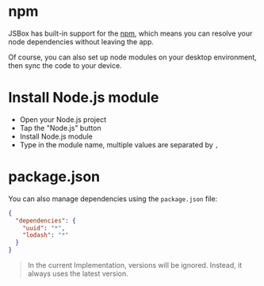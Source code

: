 # npm

JSBox has built-in support for the [npm](https://www.npmjs.com/), which means you can resolve your node dependencies without leaving the app.

Of course, you can also set up node modules on your desktop environment, then sync the code to your device.

# Install Node.js module

- Open your Node.js project
- Tap the "Node.js" button
- Install Node.js module
- Type in the module name, multiple values are separated by `,`

# package.json

You can also manage dependencies using the `package.json` file:

```json
{
  "dependencies": {
    "uuid": "*",
    "lodash": "*"
  }
}
```

> In the current Implementation, versions will be ignored. Instead, it always uses the latest version.